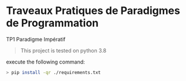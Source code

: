 # Traveaux Pratiques de Paradigmes de Programmation

TP1 Paradigme Impératif

> This project is tested on python 3.8

execute the following command:

```sh
> pip install -qr ./requirements.txt
```
